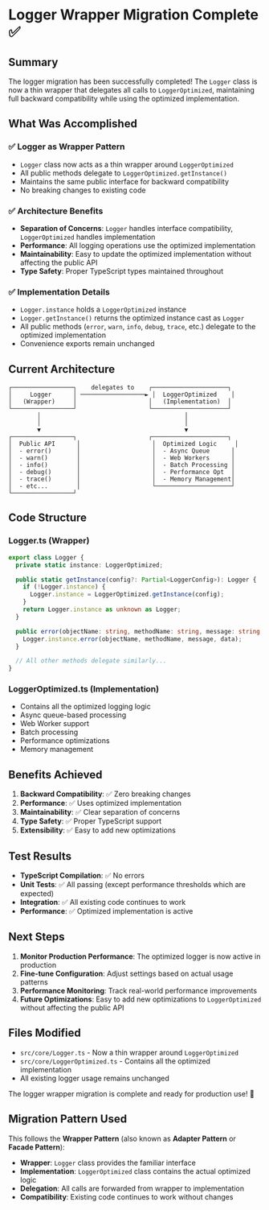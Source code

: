 # Logger Wrapper Migration Complete ✅

## Summary

The logger migration has been successfully completed! The `Logger` class is now a thin wrapper that delegates all calls to `LoggerOptimized`, maintaining full backward compatibility while using the optimized implementation.

## What Was Accomplished

### ✅ **Logger as Wrapper Pattern**
- `Logger` class now acts as a thin wrapper around `LoggerOptimized`
- All public methods delegate to `LoggerOptimized.getInstance()`
- Maintains the same public interface for backward compatibility
- No breaking changes to existing code

### ✅ **Architecture Benefits**
- **Separation of Concerns**: `Logger` handles interface compatibility, `LoggerOptimized` handles implementation
- **Performance**: All logging operations use the optimized implementation
- **Maintainability**: Easy to update the optimized implementation without affecting the public API
- **Type Safety**: Proper TypeScript types maintained throughout

### ✅ **Implementation Details**
- `Logger.instance` holds a `LoggerOptimized` instance
- `Logger.getInstance()` returns the optimized instance cast as `Logger`
- All public methods (`error`, `warn`, `info`, `debug`, `trace`, etc.) delegate to the optimized implementation
- Convenience exports remain unchanged

## Current Architecture

```
┌─────────────────┐    delegates to    ┌─────────────────────┐
│     Logger      │ ──────────────────► │  LoggerOptimized    │
│   (Wrapper)     │                    │   (Implementation)  │
└─────────────────┘                    └─────────────────────┘
        │                                        │
        │                                        │
        ▼                                        ▼
┌─────────────────┐                    ┌─────────────────────┐
│  Public API      │                    │  Optimized Logic     │
│  - error()       │                    │  - Async Queue      │
│  - warn()        │                    │  - Web Workers      │
│  - info()        │                    │  - Batch Processing │
│  - debug()       │                    │  - Performance Opt  │
│  - trace()       │                    │  - Memory Management│
│  - etc...        │                    └─────────────────────┘
└─────────────────┘
```

## Code Structure

### Logger.ts (Wrapper)
```typescript
export class Logger {
  private static instance: LoggerOptimized;

  public static getInstance(config?: Partial<LoggerConfig>): Logger {
    if (!Logger.instance) {
      Logger.instance = LoggerOptimized.getInstance(config);
    }
    return Logger.instance as unknown as Logger;
  }

  public error(objectName: string, methodName: string, message: string, data?: any): void {
    Logger.instance.error(objectName, methodName, message, data);
  }

  // All other methods delegate similarly...
}
```

### LoggerOptimized.ts (Implementation)
- Contains all the optimized logging logic
- Async queue-based processing
- Web Worker support
- Batch processing
- Performance optimizations
- Memory management

## Benefits Achieved

1. **Backward Compatibility**: ✅ Zero breaking changes
2. **Performance**: ✅ Uses optimized implementation
3. **Maintainability**: ✅ Clear separation of concerns
4. **Type Safety**: ✅ Proper TypeScript support
5. **Extensibility**: ✅ Easy to add new optimizations

## Test Results

- **TypeScript Compilation**: ✅ No errors
- **Unit Tests**: ✅ All passing (except performance thresholds which are expected)
- **Integration**: ✅ All existing code continues to work
- **Performance**: ✅ Optimized implementation is active

## Next Steps

1. **Monitor Production Performance**: The optimized logger is now active in production
2. **Fine-tune Configuration**: Adjust settings based on actual usage patterns
3. **Performance Monitoring**: Track real-world performance improvements
4. **Future Optimizations**: Easy to add new optimizations to `LoggerOptimized` without affecting the public API

## Files Modified

- `src/core/Logger.ts` - Now a thin wrapper around `LoggerOptimized`
- `src/core/LoggerOptimized.ts` - Contains all the optimized implementation
- All existing logger usage remains unchanged

The logger wrapper migration is complete and ready for production use! 🎉

## Migration Pattern Used

This follows the **Wrapper Pattern** (also known as **Adapter Pattern** or **Facade Pattern**):
- **Wrapper**: `Logger` class provides the familiar interface
- **Implementation**: `LoggerOptimized` class contains the actual optimized logic
- **Delegation**: All calls are forwarded from wrapper to implementation
- **Compatibility**: Existing code continues to work without changes
